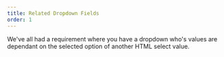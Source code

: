 ```yaml
---
title: Related Dropdown Fields
order: 1
---
```

We've all had a requirement where you have a dropdown who's values are dependant on the selected option of another HTML select value.